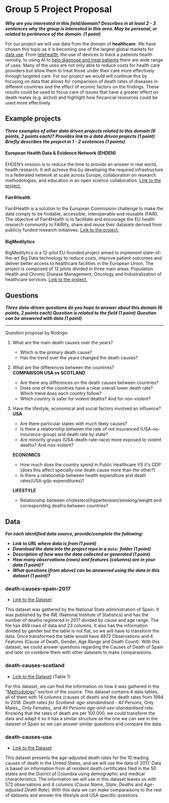 # Group 5 Project Proposal 

**_Why are you interested in this field/domain? Describes in at least 2 - 3 sentences why the
group is interested in this area. May be personal, or related to pertinence of the domain. (1
point)_**

For our project we will use data from the domain of __healthcare__. We have chosen this topic as it is becoming one of the largest global markets for [data use](https://healthitanalytics.com/news/big-data-analytics-to-bring-billions-in-healthcare-market-growth). From [telehealth](https://www.forbes.com/sites/mikemontgomery/2016/10/26/the-future-of-health-care-is-in-data-analytics/#7d567b103ee2), the use of devices to track a patieints health remotly, to using AI to [help diagnose and treat patients](https://www.forbes.com/sites/forbestechcouncil/2019/10/31/does-ai-know-more-than-your-doctor/#773bdefb6357) there are wide range of uses. Many of the uses are not only able to reduce costs for health care providers but allow them to treat those under their care more effectively through targeted care. For our project we would will continue this by focusing on data that allows for comparision of death rates of diseases in different countries and the effect of ecomic factors on the findings. These results could be used to focus care of issues that have a greater effect on death reates (e.g. alchol) and highlight how fincancial resources could be used more effectively.


## Example projects

**_Three examples of other data driven projects related to this domain (6 points, 2 points each)?_**
**_Provides link to a data driven projects (1 point)_**
**_Briefly describes the project in 1 - 2 sentences (1 points)_**
#### European Health Data & Evidence Network (EHDEN)
EHDEN’s mission is to reduce the time to provide an answer in real world, health research. It will achieve this by developing the required infrastructure in a federated network at scale across Europe, collaboration on research methodologies, and education in an open science collaboration. [Link to the project.](https://www.ehden.eu/)
#### Fair4Health
Fair4Health is a solution to the European Commission challenge to make the data comply to be findable, accessible, interoperable and reusable (FAIR). The objective of Fair4Health is to facilitate and encourage the EU health research community to FAIRify, share and reuse their datasets derived from publicly funded research initiatives.
[Link to the project.](https://www.fair4health.eu/en/project#)
#### BigMedilytics
BigMedilytics is a 12-pilot EU founded project aimed to implement state-of-the-art Big Data technology to reduce costs, improve patient outcomes and deliver better access to healthcare facilities in the European Union. The project is composed of 12 pilots divided in three main areas: Population Health and Chronic Disease Management, Oncology and Industralization of healthcare services.
[Link to the project.](https://www.bigmedilytics.eu/big-data-project/#project-background)

## Questions
**_Three data-driven questions do you hope to answer about this domain (6 points, 2 points each)_**
**_Question is related to the field (1 point)_**
**_Question can be answered with data (1 point)_**
***
Question proposal by Rodrigo:
1. What are the main death causes over the years?
	- Which is the primary death cause?
	- Has the trend over the years changed the death causes?

2. What are the differences between the countries?  
	**COMPARISON USA vs SCOTLAND**
	- Are there any differences on the death causes between countries?
	- Does one of the countries have a clear overall lower death rate? Which trend does each country follow?
	- Which country is safer for violent deaths? And for non-violent?

3. Have the lifestyle, economical and social factors involved an influence?  
	**USA**
	- Are there particular states with much likely causes?
	- Is there a relationship between the rate of not insuranced (USA-no-insurance-group) and death rate by state?
	- Are minority groups (USA-death-rate-race) more exposed to violent deaths? And non-violent?
	
	**ECONOMICS**
	- How much does the country spend in Public Healthcare VS it's GDP (does this affect specially one death cause more than the other?)
	- Is there a relationship between health expenditure and death rates(USA-gdp-expenditures)?
	
	**LIFESTYLE**
	- Relationship between cholesterol/hypertension/smoking/weight and corresponding deaths between countries?

## Data
*__For each identified data source, provide/complete the following:__*

* *__Link to URL where data is from (1 point)__*
* *__Download the data into the project repo in a `data/` folder (1 point)__*
* *__Description of how was the data collected or generated (1 point)__*
* *__How many observations (rows) and features (columns) are in your data (1 point)?__*
* *__What questions (from above) can be answered using the data in this dataset (1 point)?__*

### death-causes-spain-2017 
* [Link to the Dataset](https://datos.gob.es/es/catalogo/ea0010587-defunciones-por-causas-lista-reducida-sexo-y-edad-nacional-estadistica-de-defunciones-segun-la-causa-de-muerte-identificador-api-t15-p417-a2017-l0-01001-px)

This dataset was gathered by the National State administration of Spain. It was published by the INE (National Institute of Statistics) and has the number of deaths registered in 2017 divided by cause and age range. The file has 469 rows of data and 23 columns. It also has the information divided by gender but the table is not flat, so we will have to transform the data. Once transformed the table would have 4872 Observations and 4 Features (Cause of Death, Gender, Age Range and Death Count). With this dataset, we could answer questions regarding the Causes of Death of Spain and later on combine them with other datasets to make comparaisions.

### death-causes-scotland
* [Link to the Dataset](https://www.nrscotland.gov.uk/statistics-and-data/statistics/statistics-by-theme/vital-events/deaths/age-standardised-death-rates-calculated-using-the-esp) (Table 1)

For this dataset, we can find the information on how it was gathered in the "[Methodology](https://www.nrscotland.gov.uk/files//statistics/age-standardised-death-rates-esp/2017/age-standardised-17-methodology.pdf)" section of the source. This dataset contains 4 data tables, all of them with 14 columns (causes of death) and the death rates from 1994 to 2018: _Death rates for Scotland: age-standardised - All Persons_, Only Males_, Only Females_ and _All Persons age-and-sex-standardised rate_. Knowing that the rates of death are per 100.000, we could transform the data and adapt it so it has a similar structure as the one we can see in the dataset of Spain so we can answer similar questions and compare the data.

### death-causes-usa
* [Link to the Dataset](https://catalog.data.gov/dataset/age-adjusted-death-rates-for-the-top-10-leading-causes-of-death-united-states-2013/resource/0e603f1d-31bf-4809-8f10-a994b305b379)

This dataset presents the age-adjusted death rates for the 10 leading causes of death in the United States, and we will use the data of 2017. Data is based on information from all resident death certificates filed in the 50 states and the District of Columbia using demographic and medical characteristics. The information we will use in this dataset leaves us with 572 observations and 4 columns (*Cause Name*, *State*, *Deaths* and *Age-adjusted Death Rate*). With this data we can make comparaisons to the rest of datasets and answer the lifestyle and USA specific questions.
